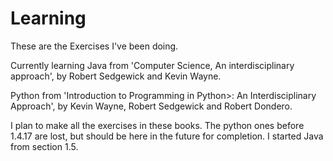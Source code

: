 # Learning

These are the Exercises I've been doing.

Currently learning Java from 'Computer Science, An interdisciplinary approach', by Robert Sedgewick and Kevin Wayne.

 Python from 'Introduction to Programming in Python>: An Interdisciplinary Approach', by Kevin Wayne, Robert Sedgewick and Robert Dondero.

I plan to make all the exercises in these books. The python ones before 1.4.17 are lost, but should be here in the future for completion. I started Java from section 1.5.
